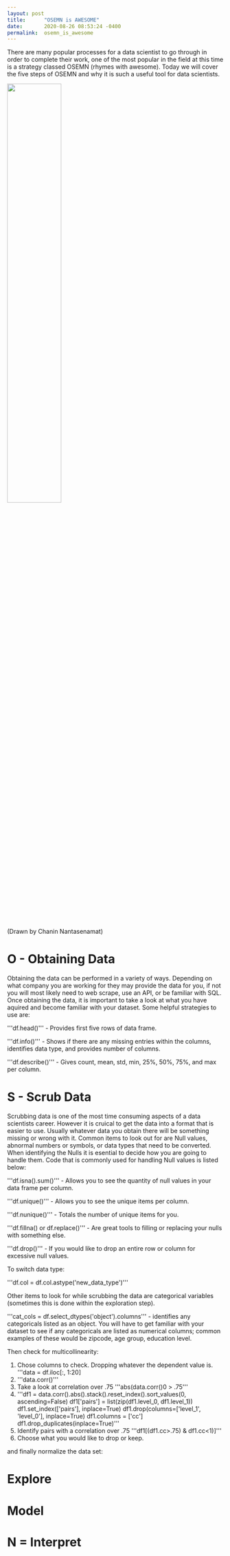 ```yaml
---
layout: post
title:      "OSEMN is AWESOME"
date:       2020-08-26 08:53:24 -0400
permalink:  osemn_is_awesome
---
```



There are many popular processes for a data scientist to go through in order to complete their work, one of the most popular in the field at this time is a strategy classed OSEMN (rhymes with awesome).  Today we will cover the five steps of OSEMN and why it is such a useful tool for data scientists. 


<img src = 'https://miro.medium.com/max/1705/1*Q7VCgPKQAI7XVKEvU4fxXA@2x.jpeg' width = '50%'> 

(Drawn by Chanin Nantasenamat)
# O - Obtaining Data
Obtaining the data can be performed in a variety of ways. Depending on what company you are working for they may provide the data for you, if not you will most likely need to web scrape, use an API, or be familiar with SQL. Once obtaining the data, it is important to take a look at what you have aquired and become familiar with your dataset. Some helpful strategies to use are:

'''df.head()''' - Provides first five rows of data frame.

'''df.info()''' - Shows if there are any missing entries within the columns, identifies data type, and provides number of columns.

'''df.describe()''' - Gives count, mean, std, min, 25%, 50%, 75%, and max per column.

# S - Scrub Data
Scrubbing data is one of the most time consuming aspects of a data scientists career. However it is cruical to get the data into a format that is easier to use. Usually whatever data you obtain there will be something missing or wrong with it. Common items to look out for are Null values, abnormal numbers or symbols, or data types that need to be converted. When identifying the Nulls it is esential to decide how you are going to handle them. Code that is commonly used for handling Null values is listed below:

'''df.isna().sum()''' - Allows you to see the quantity of null values in your data frame per column.

'''df.unique()''' - Allows you to see the unique items per column.

'''df.nunique()''' - Totals the number of unique items for you.

'''df.fillna() or df.replace()''' - Are great tools to filling or replacing your nulls with something else. 

'''df.drop()''' - If you would like to drop an entire row or column for excessive null values. 

To switch data type:

'''df.col = df.col.astype('new_data_type')'''

Other items to look for while scrubbing the data are categorical variables (sometimes this is done within the exploration step). 

'''cat_cols = df.select_dtypes('object').columns''' - identifies any categoricals listed as an object. You will have to get familiar with your dataset to see if any categoricals are listed as numerical columns; common examples of these would be zipcode, age group, education level.

Then check for multicollinearity:

1. Chose columns to check. Dropping whatever the dependent value is. '''data = df.iloc[:, 1:20]
2. '''data.corr()''' 
3. Take a look at correlation over .75 '''abs(data.corr()0 > .75'''
4. '''df1 = data.corr().abs().stack().reset_index().sort_values(0, ascending=False)
df1['pairs'] = list(zip(df1.level_0, df1.level_1))
df1.set_index(['pairs'], inplace=True)
df1.drop(columns=['level_1', 'level_0'], inplace=True)
df1.columns = ['cc']
df1.drop_duplicates(inplace=True)'''
5. Identify pairs with a correlation over .75 '''df1[(df1.cc>.75) & df1.cc<1)]'''
6. Choose what you would like to drop or keep.




and finally normalize the data set:



# Explore

# Model

# N = Interpret
